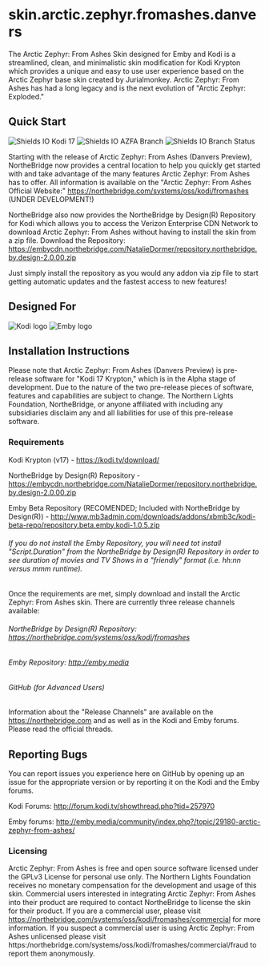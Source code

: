 # skin.arctic.zephyr.fromashes.danvers
The Arctic Zephyr: From Ashes Skin designed for Emby and Kodi is a streamlined, clean, and minimalistic skin modification for Kodi Krypton which provides a unique and easy to use user experience based on the Arctic Zephyr base skin created by Jurialmonkey. Arctic Zephyr: From Ashes has had a long legacy and is the next evolution of "Arctic Zephyr: Exploded."

## Quick Start
![Shields IO Kodi 17](https://img.shields.io/badge/Kodi-17-blue.svg) ![Shields IO AZFA Branch](https://img.shields.io/badge/Arctic%20Zephyr%3A%20From%20Ashes-Danvers%20(4.9.92--beta)-blue.svg) ![Shields IO Branch Status](https://img.shields.io/badge/Danvers%20Preview-Beta%206-red.svg)

Starting with the release of Arctic Zephyr: From Ashes (Danvers Preview), NortheBridge now provides a central location to help you quickly get started with and take advantage of the many features Arctic Zephyr: From Ashes has to offer. All information is available on the "Arctic Zephyr: From Ashes Official Website:"
https://northebridge.com/systems/oss/kodi/fromashes (UNDER DEVELOPMENT!)

NortheBridge also now provides the NortheBridge by Design(R) Repository for Kodi which allows you to access the Verizon Enterprise CDN Network to download Arctic Zephyr: From Ashes without having to install the skin from a zip file.
Download the Repository: https://embycdn.northebridge.com/NatalieDormer/repository.northebridge.by.design-2.0.00.zip

Just simply install the repository as you would any addon via zip file to start getting automatic updates and the fastest access to new features!

## Designed For
![Kodi logo](https://raw.githubusercontent.com/xbmc/xbmc-forum/master/xbmc/images/logo-sbs-black.png) ![Emby logo](http://emby.media/community/public/style_images/logoemby.png)

## Installation Instructions
Please note that Arctic Zephyr: From Ashes (Danvers Preview) is pre-release software for "Kodi 17 Krypton," which is in the Alpha stage of development. Due to the nature of the two pre-release pieces of software, features and capabilities are subject to change. The Northern Lights Foundation, NortheBridge, or anyone affiliated with including any subsidiaries disclaim any and all liabilities for use of this pre-release software.

### Requirements
Kodi Krypton (v17) - https://kodi.tv/download/

NortheBridge by Design(R) Repository - https://embycdn.northebridge.com/NatalieDormer/repository.northebridge.by.design-2.0.00.zip

Emby Beta Repository (RECOMENDED; Included with NortheBridge by Design(R)) - http://www.mb3admin.com/downloads/addons/xbmb3c/kodi-beta-repo/repository.beta.emby.kodi-1.0.5.zip

###### If you do not install the Emby Repository, you will need tot install "Script.Duration" from the NortheBridge by Design(R) Repository in order to see duration of movies and TV Shows in a "friendly" format (i.e. hh:nn versus mmm runtime).

Once the requirements are met, simply download and install the Arctic Zephyr: From Ashes skin. There are currently three release channels available:

###### NortheBridge by Design(R) Repository: https://northebridge.com/systems/oss/kodi/fromashes
###### Emby Repository: http://emby.media
###### GitHub (for Advanced Users)

Information about the "Release Channels" are available on the https://northebridge.com and as well as in the Kodi and Emby forums. Please read the official threads.

## Reporting Bugs
You can report issues you experience here on GitHub by opening up an issue for the appropriate version or by reporting it on the Kodi and the Emby forums.

Kodi Forums: http://forum.kodi.tv/showthread.php?tid=257970

Emby forums: http://emby.media/community/index.php?/topic/29180-arctic-zephyr-from-ashes/

### Licensing
Arctic Zephyr: From Ashes is free and open source software licensed under the GPLv3 License for personal use only. The Northern Lights Foundation receives no monetary compensation for the development and usage of this skin. Commercial users interested in integrating Arctic Zephyr: From Ashes into their product are required to contact NortheBridge to license the skin for their product. If you are a commercial user, please visit https://northebridge.com/systems/oss/kodi/fromashes/commercial for more information. If you suspect a commercial user is using Arctic Zephyr: From Ashes unlicensed please visit https:/northebridge.com/systems/oss/kodi/fromashes/commercial/fraud to report them anonymously.
